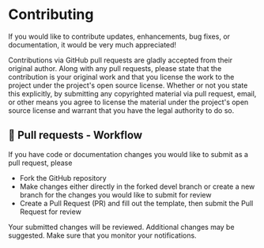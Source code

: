 # Contributing

If you would like to contribute updates, enhancements, bug fixes, or documentation, it would be very much appreciated!

Contributions via GitHub pull requests are gladly accepted from their original author. Along with any pull requests, please state that the contribution is your original work and that you license the work to the project under the project's open source license. Whether or not you state this explicitly, by submitting any copyrighted material via pull request, email, or other means you agree to license the material under the project's open source license and warrant that you have the legal authority to do so.

## :muscle: Pull requests - Workflow

If you have code or documentation changes you would like to submit as a pull request, please 

* Fork the GitHub repository
* Make changes either directly in the forked devel branch or create a new branch for the changes you would like to submit for review
* Create a Pull Request (PR) and fill out the template, then submit the Pull Request for review

Your submitted changes will be reviewed. Additional changes may be suggested. Make sure that you monitor your notifications.
